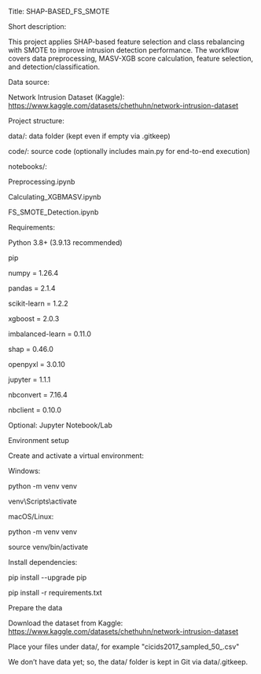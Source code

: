 Title: SHAP-BASED_FS_SMOTE

Short description:

This project applies SHAP-based feature selection and class rebalancing with SMOTE to improve intrusion detection performance. The workflow covers data preprocessing, MASV-XGB score calculation, feature selection, and detection/classification.


Data source:

Network Intrusion Dataset (Kaggle): https://www.kaggle.com/datasets/chethuhn/network-intrusion-dataset


Project structure:

data/: data folder (kept even if empty via .gitkeep)

code/: source code (optionally includes main.py for end-to-end execution)


notebooks/:

Preprocessing.ipynb

Calculating_XGBMASV.ipynb

FS_SMOTE_Detection.ipynb


Requirements: 

Python 3.8+ (3.9.13 recommended)

pip

numpy = 1.26.4

pandas = 2.1.4

scikit-learn = 1.2.2

xgboost = 2.0.3

imbalanced-learn = 0.11.0

shap = 0.46.0

openpyxl = 3.0.10

jupyter = 1.1.1

nbconvert = 7.16.4

nbclient = 0.10.0

Optional: Jupyter Notebook/Lab


Environment setup

Create and activate a virtual environment:

Windows:

python -m venv venv

venv\Scripts\activate

macOS/Linux:

python -m venv venv

source venv/bin/activate

Install dependencies:

pip install --upgrade pip

pip install -r requirements.txt


Prepare the data

Download the dataset from Kaggle: https://www.kaggle.com/datasets/chethuhn/network-intrusion-dataset


Place your files under data/, for example "cicids2017_sampled_50_.csv"

We don’t have data yet; so, the data/ folder is kept in Git via data/.gitkeep.


